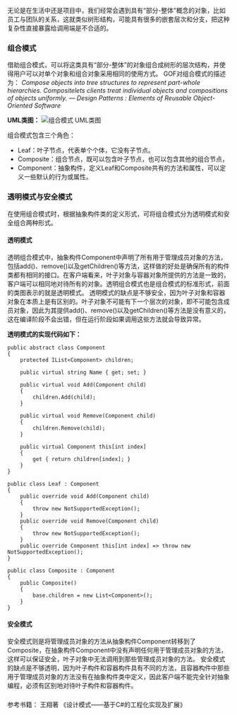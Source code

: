
无论是在生活中还是项目中，我们经常会遇到具有“部分-整体”概念的对象，比如员工与团队的关系，这就类似树形结构，可能具有很多的嵌套层次和分支，把这种复杂性直接暴露给调用端是不合适的。

### 组合模式
借助组合模式，可以将这类具有“部分-整体”的对象组合成树形的层次结构，并使得用户可以对单个对象和组合对象采用相同的使用方式。
GOF对组合模式的描述为：
*Compose objects into tree structures to represent part-whole hierarchies.*
*Compositelets clients treat individual objects and compositions of objects uniformly.*
*— Design Patterns : Elements of Reusable Object-Oriented Software*

**UML类图：**
![组合模式 UML类图](https://zhixin9001.github.io/2020_DesignPattern/8.composite.JPG "组合模式 UML类图")

组合模式包含三个角色：
- Leaf：叶子节点，代表单个个体，它没有子节点。
- Composite：组合节点，既可以包含叶子节点，也可以包含其他的组合节点，
- Component：抽象构件，定义Leaf和Composite共有的方法和属性，可以定义一些默认的行为或属性。

### 透明模式与安全模式
在使用组合模式时，根据抽象构件类的定义形式，可将组合模式分为透明模式和安全组合两种形式。
#### 透明模式
透明组合模式中，抽象构件Component中声明了所有用于管理成员对象的方法，包括add()、remove()以及getChildren()等方法，这样做的好处是确保所有的构件类都有相同的接口。在客户端看来，叶子对象与容器对象所提供的方法是一致的，客户端可以相同地对待所有的对象。透明组合模式也是组合模式的标准形式，前面的类图表示的就是透明模式。
透明模式的缺点是不够安全，因为叶子对象和容器对象在本质上是有区别的。叶子对象不可能有下一个层次的对象，即不可能包含成员对象，因此为其提供add()、remove()以及getChildren()等方法是没有意义的，这在编译阶段不会出错，但在运行阶段如果调用这些方法就会导致异常。

**透明模式的实现代码如下：**
```
public abstract class Component
{
    protected IList<Component> children;

    public virtual string Name { get; set; }

    public virtual void Add(Component child)
    {
        children.Add(child);
    }

    public virtual void Remove(Component child)
    {
        children.Remove(child);
    }

    public virtual Component this[int index]
    {
        get { return children[index]; }
    }
}

public class Leaf : Component
{
    public override void Add(Component child)
    {
        throw new NotSupportedException();
    }
    public override void Remove(Component child)
    {
        throw new NotSupportedException();
    }
    public override Component this[int index] => throw new NotSupportedException();
}

public class Composite : Component
{
    public Composite()
    {
        base.children = new List<Component>();
    }
}
```

#### 安全模式
安全模式则是将管理成员对象的方法从抽象构件Component转移到了Composite，在抽象构件Component中没有声明任何用于管理成员对象的方法，这样可以保证安全，叶子对象中无法调用到那些管理成员对象的方法。
安全模式的缺点是不够透明，因为叶子构件和容器构件具有不同的方法，且容器构件中那些用于管理成员对象的方法没有在抽象构件类中定义，因此客户端不能完全针对抽象编程，必须有区别地对待叶子构件和容器构件。

### 



参考书籍：
王翔著 《设计模式——基于C#的工程化实现及扩展》